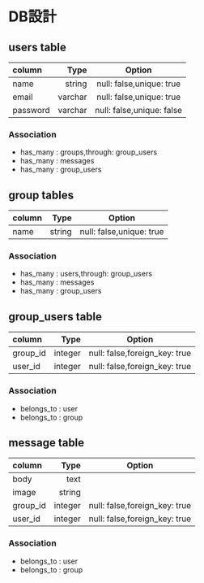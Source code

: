 # DB設計

## users table

| column     | Type        | Option                   |
|:-----------|------------:|:------------------------:|
|  name      | string      | null: false,unique: true |
|  email     | varchar     | null: false,unique: true |
|  password  | varchar     | null: false,unique: false|

### Association

* has_many : groups,through: group_users
* has_many : messages
* has_many : group_users

## group tables

| column     | Type        | Option                   |
|:-----------|------------:|:------------------------:|
|  name      | string      | null: false,unique: true |

### Association

* has_many : users,through: group_users
* has_many : messages
* has_many : group_users

## group_users table

| column     | Type        | Option                        |
|:-----------|------------:|:-----------------------------:|
|  group_id  | integer     | null: false,foreign_key: true |
|  user_id   | integer     | null: false,foreign_key: true |

### Association

* belongs_to : user
* belongs_to : group

## message table

| column     | Type        | Option                        |
|:-----------|------------:|:-----------------------------:|
|  body      | text        |                               |
|  image     | string      |                               |
|  group_id  | integer     | null: false,foreign_key: true |
|  user_id   | integer     | null: false,foreign_key: true |

### Association
* belongs_to : user
* belongs_to : group
